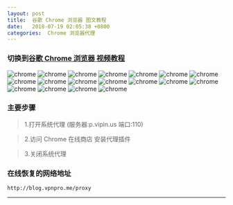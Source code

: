 ```yaml
---
layout: post
title:  谷歌 Chrome 浏览器 图文教程
date:   2018-07-19 02:05:38 +0800
categories:  Chrome 浏览器代理
---
```


### 切换到[谷歌 Chrome 浏览器 **视频教程**](/2018/07/chrome/ "Chrome")

![chrome](/assets/images/chrome/chrome1.png "Chrome")
![chrome](/assets/images/chrome/chrome2.png "Chrome")
![chrome](/assets/images/chrome/chrome3.png "Chrome")
![chrome](/assets/images/chrome/chrome4.png "Chrome")
![chrome](/assets/images/chrome/chrome5.png "Chrome")
![chrome](/assets/images/chrome/chrome6.png "Chrome")
![chrome](/assets/images/chrome/chrome7.png "Chrome")
![chrome](/assets/images/chrome/chrome8.png "Chrome")
![chrome](/assets/images/chrome/chrome9.png "Chrome")
![chrome](/assets/images/chrome/chrome10.png "Chrome")
![chrome](/assets/images/chrome/chrome11.png "Chrome")
![chrome](/assets/images/chrome/chrome12.png "Chrome")
![chrome](/assets/images/chrome/chrome13.png "Chrome")
![chrome](/assets/images/chrome/chrome14.png "Chrome")
![chrome](/assets/images/chrome/chrome15.png "Chrome")
![chrome](/assets/images/chrome/chrome16.png "Chrome")
![chrome](/assets/images/chrome/chrome17.png "Chrome")
![chrome](/assets/images/chrome/chrome18.png "Chrome")

### 主要步骤

>1.打开系统代理 (服务器:p.vipin.us 端口:110)

>2.访问 Chrome 在线商店 安装代理插件

>3.关闭系统代理

### 在线恢复的网络地址

```
http://blog.vpnpro.me/proxy
```
****
